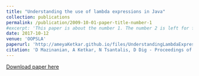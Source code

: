 ```yaml
---
title: "Understanding the use of lambda expressions in Java"
collection: publications
permalink: /publication/2009-10-01-paper-title-number-1
#excerpt: 'This paper is about the number 1. The number 2 is left for future work.'
date: 2017-10-12
venue: 'OOPSLA'
paperurl: 'http://ameyaKetkar.github.io/files/UnderstandingLambdaExpressions.pdf'
citation: 'D Mazinanian, A Ketkar, N Tsantalis, D Dig - Proceedings of the ACM on Programming Languages, 2017'
---
```


[Download paper here](http://academicpages.github.io/files//UnderstandingLambdaExpressions.pdf)